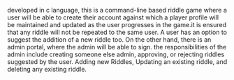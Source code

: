 developed in c language, this is a command-line based riddle game where a user will be able to create their account against which a player profile will be maintained and updated as the user progresses in the game.it is ensured that any riddle will not be repeated to the same user. A user has an option to suggest the addition of a new riddle too.
On the other hand, there is an admin portal, where the admin will be able to sign. the responsibilities of the admin include creating someone else admin, approving, or rejecting riddles suggested by the user. Adding new Riddles, Updating an existing riddle, and deleting any existing riddle.
